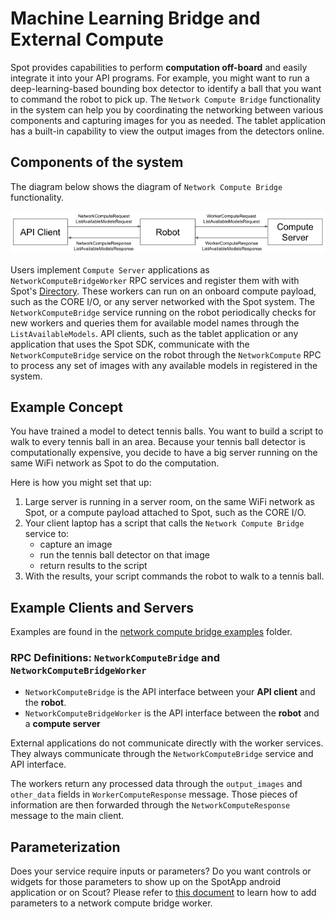 <!--
Copyright (c) 2023 Boston Dynamics, Inc.  All rights reserved.

Downloading, reproducing, distributing or otherwise using the SDK Software
is subject to the terms and conditions of the Boston Dynamics Software
Development Kit License (20191101-BDSDK-SL).
-->

# Machine Learning Bridge and External Compute

Spot provides capabilities to perform **computation off-board** and easily integrate it into your API programs. For example, you might want to run a deep-learning-based bounding box detector to identify a ball that you want to command the robot to pick up. The `Network Compute Bridge` functionality in the system can help you by coordinating the networking between various components and capturing images for you as needed. The tablet application has a built-in capability to view the output images from the detectors online.

## Components of the system

The diagram below shows the diagram of `Network Compute Bridge` functionality.

![Network compute bridge diagram](network_compute_bridge_diagram.png)

Users implement `Compute Server` applications as `NetworkComputeBridgeWorker` RPC services and register them with with Spot's [Directory](developing_api_services.md#robot-directory). These workers can run on an onboard compute payload, such as the CORE I/O, or any server networked with the Spot system. The `NetworkComputeBridge` service running on the robot periodically checks for new workers and queries them for available model names through the `ListAvailableModels`. API clients, such as the tablet application or any application that uses the Spot SDK, communicate with the `NetworkComputeBridge` service on the robot through the `NetworkCompute` RPC to process any set of images with any available models in registered in the system.

## Example Concept

You have trained a model to detect tennis balls. You want to build a script to walk to every tennis ball in an area. Because your tennis ball detector is computationally expensive, you decide to have a big server running on the same WiFi network as Spot to do the computation.

Here is how you might set that up:

1. Large server is running in a server room, on the same WiFi network as Spot, or a compute payload attached to Spot, such as the CORE I/O.
2. Your client laptop has a script that calls the `Network Compute Bridge` service to:
   - capture an image
   - run the tennis ball detector on that image
   - return results to the script
3. With the results, your script commands the robot to walk to a tennis ball.

## Example Clients and Servers

Examples are found in the [network compute bridge examples](../../python/examples/network_compute_bridge/README.md) folder.

### RPC Definitions: `NetworkComputeBridge` and `NetworkComputeBridgeWorker`

- `NetworkComputeBridge` is the API interface between your **API client** and the **robot**.
- `NetworkComputeBridgeWorker` is the API interface between the **robot** and a **compute server**

External applications do not communicate directly with the worker services. They always communicate through the `NetworkComputeBridge` service and API interface.

The workers return any processed data through the `output_images` and `other_data` fields in `WorkerComputeResponse` message. Those pieces of information are then forwarded through the `NetworkComputeResponse` message to the main client.

## Parameterization

Does your service require inputs or parameters? Do you want controls or widgets for those parameters to show up on the SpotApp android application or on Scout? Please refer to [this document](service_customization.md) to learn how to add parameters to a network compute bridge worker.

